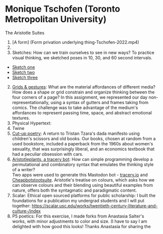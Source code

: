 # Monique Tschofen (Toronto Metropolitan University)

The Aristotle Suites
1. [A form] (Form privation underlying thing-Tschofen-2022.mp4)
3.
4. Sketches: How can we train ourselves to see in new ways? 
To practice visual thinking, we sketched poses in 10, 30, and 60 second intervals. 
- [Sketch one](https://drmoniquet.github.io/critical-making-dhsi23/sketch1.jpeg) 
- [Sketch two](https://github.com/drmoniquet/critical-making-dhsi23/blob/main/sketch2.jpeg) 
- [Sketch three](https://github.com/drmoniquet/critical-making-dhsi23/blob/main/sketch3.jpg)
2. [Grids & gestures](https://drmoniquet.github.io/critical-making-dhsi23/gridsandgestures.jpg): What are the material affordances of different media? How does a shape or grid constrain and organize thinking between the four corners of a page? 
In this assignment, we represented our day non-representationally, using a syntax of gutters and frames taking from comics. The challenge was to take advantage of the medium's affordances to represent passing time, space, and abstract emotional textures. 
3. Physical Hypertext: 
4. Twine
5. [Cut-up poetry](https://drmoniquet.github.io/critical-making-dhsi23/cutupPoem.jpeg): A return to Tristan Tzara's dada manifesto using children's scissors and old books. Our books, chosen at random from a used bookstore, included a paperback from the 1960s about women's sexuality, that was surprisingly liberal, and an economics textbook that had a peculiar obsession with cars. 
6. [Aristotleplants, a tracery bot](https://botsin.space/@aristotleplants): 
How can simple programming develop a permutational and combinatory syntax that emulates the thinking style of a writer?  
Two apps were used to generate this Mastodon bot - [tracery.io](https://tracery.io/) and [Cheapbotstootsuite](https://cheapbotstootsweet.com/). Aristotle's treatise on colours, which asks how we can observe colours and their blending using beautiful examples from nature, offers both the syntagmatic and paradigmatic content. 
7. Scalar: 
Ethical open sourced platforms for public scholarship: I built the foundations for a publication my undergrad students and I will put together: https://scalar.usc.edu/works/twentieth-century-literature-and-culture-/index 
8. P5 poetics: 
For this exercise, I made forks from Anastasia Salter's works, with minor adjustments to color and size. (I have to say I am delighted with how good this looks! Thanks Anastasia for sharing the
